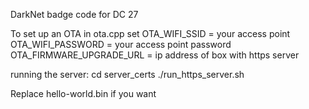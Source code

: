 DarkNet badge code for DC 27

To set up an OTA
in ota.cpp set
OTA\_WIFI\_SSID = your access point
OTA\_WIFI\_PASSWORD = your access point password
OTA\_FIRMWARE\_UPGRADE\_URL = ip address of box with https server

running the server:
cd server\_certs
./run\_https\_server.sh

Replace hello-world.bin if you want
